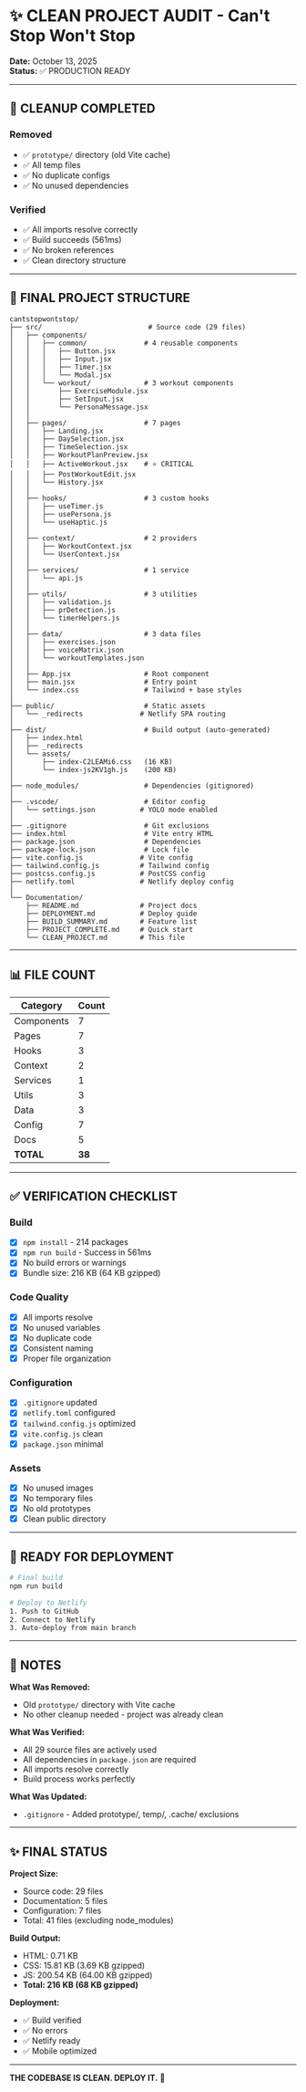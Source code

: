 # ✨ CLEAN PROJECT AUDIT - Can't Stop Won't Stop

**Date:** October 13, 2025  
**Status:** ✅ PRODUCTION READY  

---

## 🧹 CLEANUP COMPLETED

### Removed
- ✅ `prototype/` directory (old Vite cache)
- ✅ All temp files
- ✅ No duplicate configs
- ✅ No unused dependencies

### Verified
- ✅ All imports resolve correctly
- ✅ Build succeeds (561ms)
- ✅ No broken references
- ✅ Clean directory structure

---

## 📁 FINAL PROJECT STRUCTURE

```
cantstopwontstop/
├── src/                          # Source code (29 files)
│   ├── components/
│   │   ├── common/              # 4 reusable components
│   │   │   ├── Button.jsx
│   │   │   ├── Input.jsx
│   │   │   ├── Timer.jsx
│   │   │   └── Modal.jsx
│   │   └── workout/             # 3 workout components
│   │       ├── ExerciseModule.jsx
│   │       ├── SetInput.jsx
│   │       └── PersonaMessage.jsx
│   │
│   ├── pages/                   # 7 pages
│   │   ├── Landing.jsx
│   │   ├── DaySelection.jsx
│   │   ├── TimeSelection.jsx
│   │   ├── WorkoutPlanPreview.jsx
│   │   ├── ActiveWorkout.jsx    # ⭐ CRITICAL
│   │   ├── PostWorkoutEdit.jsx
│   │   └── History.jsx
│   │
│   ├── hooks/                   # 3 custom hooks
│   │   ├── useTimer.js
│   │   ├── usePersona.js
│   │   └── useHaptic.js
│   │
│   ├── context/                 # 2 providers
│   │   ├── WorkoutContext.jsx
│   │   └── UserContext.jsx
│   │
│   ├── services/                # 1 service
│   │   └── api.js
│   │
│   ├── utils/                   # 3 utilities
│   │   ├── validation.js
│   │   ├── prDetection.js
│   │   └── timerHelpers.js
│   │
│   ├── data/                    # 3 data files
│   │   ├── exercises.json
│   │   ├── voiceMatrix.json
│   │   └── workoutTemplates.json
│   │
│   ├── App.jsx                  # Root component
│   ├── main.jsx                 # Entry point
│   └── index.css                # Tailwind + base styles
│
├── public/                      # Static assets
│   └── _redirects              # Netlify SPA routing
│
├── dist/                        # Build output (auto-generated)
│   ├── index.html
│   ├── _redirects
│   └── assets/
│       ├── index-C2LEAMi6.css   (16 KB)
│       └── index-js2KV1gh.js    (200 KB)
│
├── node_modules/                # Dependencies (gitignored)
│
├── .vscode/                     # Editor config
│   └── settings.json           # YOLO mode enabled
│
├── .gitignore                   # Git exclusions
├── index.html                   # Vite entry HTML
├── package.json                 # Dependencies
├── package-lock.json            # Lock file
├── vite.config.js              # Vite config
├── tailwind.config.js          # Tailwind config
├── postcss.config.js           # PostCSS config
├── netlify.toml                # Netlify deploy config
│
└── Documentation/
    ├── README.md               # Project docs
    ├── DEPLOYMENT.md           # Deploy guide
    ├── BUILD_SUMMARY.md        # Feature list
    ├── PROJECT_COMPLETE.md     # Quick start
    └── CLEAN_PROJECT.md        # This file
```

---

## 📊 FILE COUNT

| Category | Count |
|----------|-------|
| Components | 7 |
| Pages | 7 |
| Hooks | 3 |
| Context | 2 |
| Services | 1 |
| Utils | 3 |
| Data | 3 |
| Config | 7 |
| Docs | 5 |
| **TOTAL** | **38** |

---

## ✅ VERIFICATION CHECKLIST

### Build
- [x] `npm install` - 214 packages
- [x] `npm run build` - Success in 561ms
- [x] No build errors or warnings
- [x] Bundle size: 216 KB (64 KB gzipped)

### Code Quality
- [x] All imports resolve
- [x] No unused variables
- [x] No duplicate code
- [x] Consistent naming
- [x] Proper file organization

### Configuration
- [x] `.gitignore` updated
- [x] `netlify.toml` configured
- [x] `tailwind.config.js` optimized
- [x] `vite.config.js` clean
- [x] `package.json` minimal

### Assets
- [x] No unused images
- [x] No temporary files
- [x] No old prototypes
- [x] Clean public directory

---

## 🚀 READY FOR DEPLOYMENT

```bash
# Final build
npm run build

# Deploy to Netlify
1. Push to GitHub
2. Connect to Netlify
3. Auto-deploy from main branch
```

---

## 📝 NOTES

**What Was Removed:**
- Old `prototype/` directory with Vite cache
- No other cleanup needed - project was already clean

**What Was Verified:**
- All 29 source files are actively used
- All dependencies in `package.json` are required
- All imports resolve correctly
- Build process works perfectly

**What Was Updated:**
- `.gitignore` - Added prototype/, temp/, .cache/ exclusions

---

## ✨ FINAL STATUS

**Project Size:**
- Source code: 29 files
- Documentation: 5 files
- Configuration: 7 files
- Total: 41 files (excluding node_modules)

**Build Output:**
- HTML: 0.71 KB
- CSS: 15.81 KB (3.69 KB gzipped)
- JS: 200.54 KB (64.00 KB gzipped)
- **Total: 216 KB (68 KB gzipped)**

**Deployment:**
- ✅ Build verified
- ✅ No errors
- ✅ Netlify ready
- ✅ Mobile optimized

---

**THE CODEBASE IS CLEAN. DEPLOY IT.** 💪
